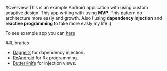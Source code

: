 #Overview
This is an example Android application with using custom adaptive design. This app writing with using **MVP**. This pattern do architecture more easly and growth. Also I using **dapendency injection** and **reactive programming** to take more easly my life :)

To see example app you can [here]

##Libraries
- [Dagger2] for dapendency injection.
- [RxAndroid] for Rx programming.
- [ButterKnife] for injection views.




[here]:<https://github.com/bogdankolomiets/BESTia>
[Dagger2]:<http://google.github.io/dagger/>
[RxAndroid]:<https://github.com/ReactiveX/RxAndroid>
[ButterKnife]:<http://jakewharton.github.io/butterknife/>
